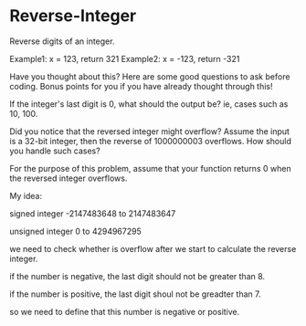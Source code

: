 # Reverse-Integer

Reverse digits of an integer.

Example1: x = 123, return 321
Example2: x = -123, return -321

Have you thought about this?
Here are some good questions to ask before coding. Bonus points for you if you have already thought through this!

If the integer's last digit is 0, what should the output be? ie, cases such as 10, 100.

Did you notice that the reversed integer might overflow? Assume the input is a 32-bit integer, then the reverse of 1000000003 overflows. How should you handle such cases?

For the purpose of this problem, assume that your function returns 0 when the reversed integer overflows.

My idea:

signed integer -2147483648 to 2147483647

unsigned integer 0 to 4294967295

we need to check whether is overflow after we start to calculate the reverse integer.

if the number is negative, the last digit should not be greater than 8.

if the number is positive, the last digit shoul not be greadter than 7.

so we need to define that this number is negative or positive.

